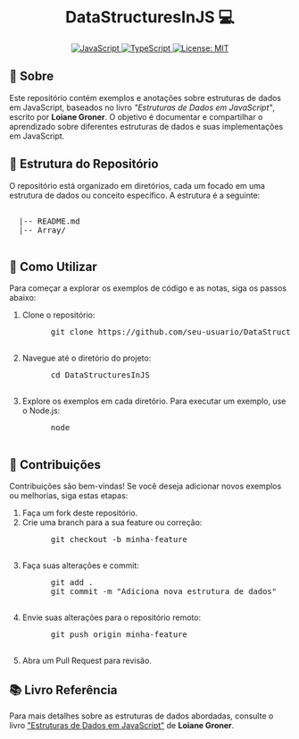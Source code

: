 <h1 align="center" style="font-weight: bold;">DataStructuresInJS 💻</h1>
<p align="center">
  <a href="https://www.javascript.com/">
    <img src="https://img.shields.io/badge/JavaScript-%E2%9C%94-brightgreen" alt="JavaScript">
  </a>
  <a href="https://www.typescriptlang.org/">
    <img src="https://img.shields.io/badge/TypeScript-%E2%9C%94-blue" alt="TypeScript">
  </a>
  <a href="https://opensource.org/licenses/MIT">
    <img src="https://img.shields.io/badge/License-MIT-yellow" alt="License: MIT">
  </a>
</p>
<h2 id="started">📌 Sobre</h2>
<p>
  Este repositório contém exemplos e anotações sobre estruturas de dados em 
  JavaScript, baseados no livro <em>"Estruturas de Dados em JavaScript"</em>, escrito por 
  <strong>Loiane Groner</strong>. O objetivo é documentar e compartilhar o aprendizado 
  sobre diferentes estruturas de dados e suas implementações em JavaScript.
</p>

<h2 id="structure">📁 Estrutura do Repositório</h2>
<p>
  O repositório está organizado em diretórios, cada um focado em uma estrutura de dados 
  ou conceito específico. A estrutura é a seguinte:
</p>
<pre>
<DataStructuresInJS>
  |-- README.md
  |-- Array/
  
</pre>
<h2 id="usage">🚀 Como Utilizar</h2>
<p>
  Para começar a explorar os exemplos de código e as notas, siga os passos abaixo:
</p>
<ol>
  <li>
    Clone o repositório:
    <pre>
      git clone https://github.com/seu-usuario/DataStructuresInJS.git
    </pre>
  </li>
  <li>
    Navegue até o diretório do projeto:
    <pre>
      cd DataStructuresInJS
    </pre>
  </li>
  <li>
    Explore os exemplos em cada diretório. Para executar um exemplo, use o Node.js:
    <pre>
      node <exemplo.js>
    </pre>
  </li>
</ol>
<h2 id="contributing">🤝 Contribuições</h2>
<p>
  Contribuições são bem-vindas! Se você deseja adicionar novos exemplos ou melhorias, 
  siga estas etapas:
</p>
<ol>
  <li>Faça um fork deste repositório.</li>
  <li>Crie uma branch para a sua feature ou correção:
    <pre>
      git checkout -b minha-feature
    </pre>
  </li>
  <li>Faça suas alterações e commit:
    <pre>
      git add .
      git commit -m "Adiciona nova estrutura de dados"
    </pre>
  </li>
  <li>Envie suas alterações para o repositório remoto:
    <pre>
      git push origin minha-feature
    </pre>
  </li>
  <li>Abra um Pull Request para revisão.</li>
</ol>
<h2 id="book">📚 Livro Referência</h2>
<p>
  Para mais detalhes sobre as estruturas de dados abordadas, consulte o livro <a href="https://www.amazon.com.br/Estruturas-Dados-Algoritmos-Com-Javascript/dp/8575226932/ref=asc_df_8575226932/?tag=googleshopp00-20&linkCode=df0&hvadid=379765802639&hvpos=&hvnetw=g&hvrand=9331977374634650643&hvpone=&hvptwo=&hvqmt=&hvdev=c&hvdvcmdl=&hvlocint=&hvlocphy=1001687&hvtargid=pla-811121404201&psc=1&mcid=a9ced9adf9a1306791ae220776a5d6a1">"Estruturas de Dados em JavaScript"</a> de <strong>Loiane Groner</strong>.
</p>

